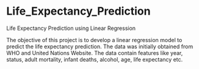 # Life_Expectancy_Prediction
Life Expectancy Prediction using Linear Regression

The objective of this project is to develop a linear regression model to predict the life expectancy prediction. The data was initially obtained from WHO and United Nations Website. The data contain features like year, status, adult mortality, infant deaths, alcohol, age, life expectancy etc.
